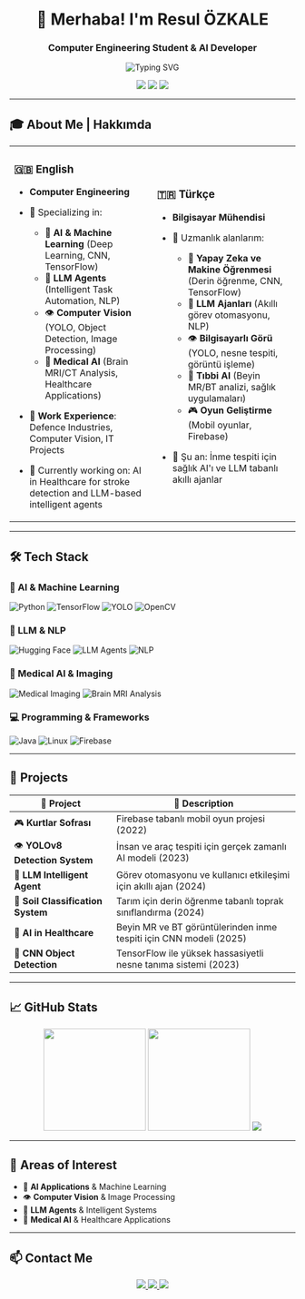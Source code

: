 <!-- PROFİL BAŞLIĞI -->
<h1 align="center">👋 Merhaba! I'm <strong>Resul ÖZKALE</strong></h1>
<h3 align="center">Computer Engineering Student & AI Developer</h3>

<p align="center">
  <img src="https://readme-typing-svg.herokuapp.com?font=Fira+Code&size=22&pause=1000&color=F72070&center=true&vCenter=true&width=1000&lines=🎓+Computer+Engineering+Student+%7C+AI+%26+Computer+Vision;🤖+Deep+Learning+%7C+YOLO+%7C+CNN+%7C+LLM+Agents;🏥+AI+in+Healthcare+%7C+Medical+Imaging+%7C+Game+Developer" alt="Typing SVG" />
</p>

<p align="center">
  <img src="https://img.shields.io/badge/Computer%20Engineering%20Student-1976D2?style=for-the-badge&logo=graduation-cap&logoColor=white" />
  <img src="https://img.shields.io/badge/AI%20%26%20Computer%20Vision-FF6F00?style=for-the-badge&logo=opencv&logoColor=white" />
  <img src="https://img.shields.io/badge/Medical%20AI%20Developer-00C851?style=for-the-badge&logo=medical-cross&logoColor=white" />
</p>

---

## 🎓 About Me | Hakkımda

<table>
<tr>
<td width="50%">

### 🇬🇧 English

- **Computer Engineering** 
- 🔬 Specializing in:
  - 🤖 **AI & Machine Learning** (Deep Learning, CNN, TensorFlow)
  - 🧠 **LLM Agents** (Intelligent Task Automation, NLP)
  - 👁️ **Computer Vision** (YOLO, Object Detection, Image Processing)
  - 🏥 **Medical AI** (Brain MRI/CT Analysis, Healthcare Applications)

- 💼 **Work Experience**: Defence Industries, Computer Vision, IT Projects
- 🎯 Currently working on: AI in Healthcare for stroke detection and LLM-based intelligent agents

</td>
<td width="50%">

### 🇹🇷 Türkçe

- **Bilgisayar Mühendisi**
- 🔬 Uzmanlık alanlarım:
  - 🤖 **Yapay Zeka ve Makine Öğrenmesi** (Derin öğrenme, CNN, TensorFlow)
  - 🧠 **LLM Ajanları** (Akıllı görev otomasyonu, NLP)
  - 👁️ **Bilgisayarlı Görü** (YOLO, nesne tespiti, görüntü işleme)
  - 🏥 **Tıbbi AI** (Beyin MR/BT analizi, sağlık uygulamaları)
  - 🎮 **Oyun Geliştirme** (Mobil oyunlar, Firebase)

- 🎯 Şu an: İnme tespiti için sağlık AI'ı ve LLM tabanlı akıllı ajanlar

</td>
</tr>
</table>

---

## 🛠️ Tech Stack

### 🤖 AI & Machine Learning
![Python](https://img.shields.io/badge/Python-%2314354C.svg?style=for-the-badge&logo=python&logoColor=white)
![TensorFlow](https://img.shields.io/badge/TensorFlow-FF6F00?style=for-the-badge&logo=tensorflow&logoColor=white)
![YOLO](https://img.shields.io/badge/YOLO-00FFFF?style=for-the-badge&logo=yolo&logoColor=black)
![OpenCV](https://img.shields.io/badge/OpenCV-5C3EE8?style=for-the-badge&logo=opencv&logoColor=white)

### 🧠 LLM & NLP
![Hugging Face](https://img.shields.io/badge/🤗%20Hugging%20Face-FFD21E?style=for-the-badge)
![LLM Agents](https://img.shields.io/badge/LLM%20Agents-4A90E2?style=for-the-badge&logo=robot&logoColor=white)
![NLP](https://img.shields.io/badge/NLP-FF6B6B?style=for-the-badge&logo=natural-language&logoColor=white)

### 🏥 Medical AI & Imaging
![Medical Imaging](https://img.shields.io/badge/Medical%20Imaging-00C851?style=for-the-badge&logo=medical-cross&logoColor=white)
![Brain MRI Analysis](https://img.shields.io/badge/Brain%20MRI-4ECDC4?style=for-the-badge&logo=brain&logoColor=white)

### 💻 Programming & Frameworks
![Java](https://img.shields.io/badge/Java-ED8B00?style=for-the-badge&logo=java&logoColor=white)
![Linux](https://img.shields.io/badge/Linux-FCC624?style=for-the-badge&logo=linux&logoColor=black)
![Firebase](https://img.shields.io/badge/Firebase-FFCA28?style=for-the-badge&logo=firebase&logoColor=black)

---

## 🚀 Projects

| 🔧 Project | 📄 Description |
|-----------|----------------|
| 🎮 **Kurtlar Sofrası** | Firebase tabanlı mobil oyun projesi (2022) |
| 👁️ **YOLOv8 Detection System** | İnsan ve araç tespiti için gerçek zamanlı AI modeli (2023) |
| 🧠 **LLM Intelligent Agent** | Görev otomasyonu ve kullanıcı etkileşimi için akıllı ajan (2024) |
| 🌱 **Soil Classification System** | Tarım için derin öğrenme tabanlı toprak sınıflandırma (2024) |
| 🏥 **AI in Healthcare** | Beyin MR ve BT görüntülerinden inme tespiti için CNN modeli (2025) |
| 🤖 **CNN Object Detection** | TensorFlow ile yüksek hassasiyetli nesne tanıma sistemi (2023) |

---


## 📈 GitHub Stats

<p align="center">
  <img src="https://github-readme-stats.vercel.app/api?username=YourGitHubUsername&show_icons=true&theme=tokyonight" height="180"/>
  <img src="https://github-readme-streak-stats.herokuapp.com?user=YourGitHubUsername&theme=tokyonight" height="180"/>
  <img src="https://github-readme-stats.vercel.app/api/top-langs/?username=YourGitHubUsername&layout=compact&theme=tokyonight" />
</p>

---

## 🌟 Areas of Interest

- 🤖 **AI Applications** & Machine Learning
- 👁️ **Computer Vision** & Image Processing  
- 🧠 **LLM Agents** & Intelligent Systems
- 🏥 **Medical AI** & Healthcare Applications

---

## 📫 Contact Me

<p align="center">
  <a href="mailto:ozkaleresull@gmail.com">
    <img src="https://img.shields.io/badge/-Email-D14836?style=for-the-badge&logo=gmail&logoColor=white" />
  </a>
  <a href="https://wa.me/+905535421242" target="_blank">
    <img src="https://img.shields.io/badge/-WhatsApp-25D366?style=for-the-badge&logo=whatsapp&logoColor=white" />
  </a>
  <a href="https://www.linkedin.com/in/resul-%C3%B6zkale/" target="_blank">
    <img src="https://img.shields.io/badge/-LinkedIn-0A66C2?style=for-the-badge&logo=linkedin&logoColor=white" />
  </a>
</p>

